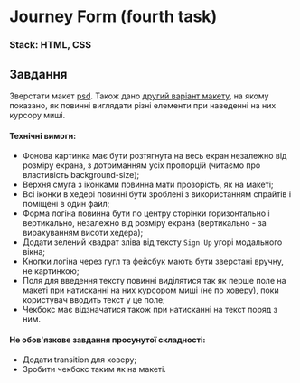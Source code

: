 # Journey Form (fourth task)
### Stack: HTML, CSS
## Завдання
Зверстати макет [psd](Journey.psd). Також дано [другий варіант макету](Journey_Hover.psd), на якому показано, як повинні виглядати різні елементи при наведенні на них курсору миші. 

#### Технічні вимоги:
- Фонова картинка має бути розтягнута на весь екран незалежно від розміру екрана, з дотриманням усіх пропорцій (читаємо про властивість background-size);
- Верхня смуга з іконками повинна мати прозорість, як на макеті;
- Всі іконки в хедері повинні бути зроблені з використанням спрайтів і поміщені в один файл;
- Форма логіна повинна бути по центру сторінки горизонтально і вертикально, незалежно від розміру екрана (вертикально - за вирахуванням висоти хедера);
- Додати зелений квадрат зліва від тексту `Sign Up` угорі модального вікна;
- Кнопки логіна через гугл та фейсбук мають бути зверстані вручну, не картинкою;
- Поля для введення тексту повинні виділятися так як перше поле на макеті при натисканні на них курсором миші (не по ховеру), поки користувач вводить текст у це поле;
- Чекбокс має відзначатися також при натисканні на текст поряд з ним.

#### Не обов'язкове завдання просунутої складності:
- Додати transition для ховеру;
- Зробити чекбокс таким як на макеті.
